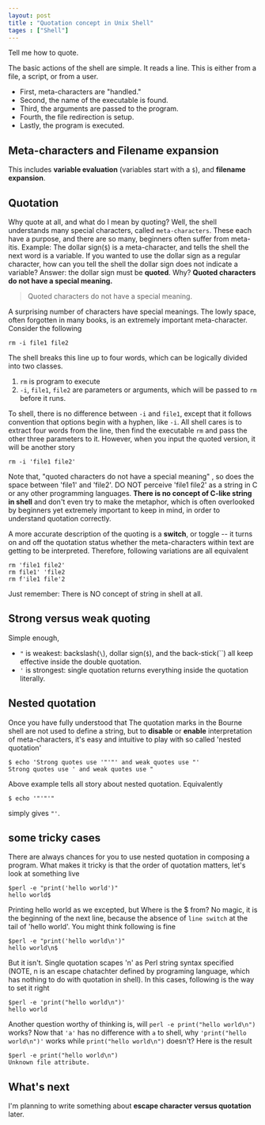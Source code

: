 ```yaml
---
layout: post
title : "Quotation concept in Unix Shell"
tages : ["Shell"]
---
```


Tell me how to quote.

The basic actions of the shell are simple. It reads a line. This is
either from a file, a script, or from a user.

- First, meta-characters are "handled."
- Second, the name of the executable is found.
- Third, the arguments are passed to the program.
- Fourth, the file redirection is setup.
- Lastly, the program is executed.

Meta-characters and Filename expansion
--------------------------------------

This includes **variable evaluation** (variables start with a `$`), and
**filename expansion**.

Quotation
---------

Why quote at all, and what do I mean by quoting? Well, the shell
understands many special characters, called `meta-characters`. These
each have a purpose, and there are so many, beginners often suffer from
meta-itis. Example: The dollar sign(`$`) is a meta-character, and tells
the shell the next word is a variable. If you wanted to use the dollar
sign as a regular character, how can you tell the shell the dollar sign
does not indicate a variable? Answer: the dollar sign must be
**quoted**. Why? **Quoted characters do not have a special meaning.**

> Quoted characters do not have a special meaning.

A surprising number of characters have special meanings. The lowly
space, often forgotten in many books, is an extremely important
meta-character. Consider the following


```shell
rm -i file1 file2
```

The shell breaks this line up to four words, which can be logically
divided into two classes.

1.  `rm` is program to execute
2.  `-i`, `file1`, `file2` are parameters or arguments, which will be
    passed to `rm` before it runs.

To shell, there is no difference between `-i` and `file1`, except that
it follows convention that options begin with a hyphen, like `-i`. All
shell cares is to extract four words from the line, then find the
executable `rm` and pass the other three parameters to it. However, when
you input the quoted version, it will be another story


```shell
rm -i 'file1 file2'
```

Note that, "quoted characters do not have a special meaning" , so does
the space between 'file1' and 'file2'. DO NOT perceive 'file1 file2' as
a string in C or any other programming languages. **There is no concept
of C-like string in shell** and don't even try to make the metaphor,
which is often overlooked by beginners yet extremely important to keep
in mind, in order to understand quotation correctly.

A more accurate description of the quoting is a **switch**, or toggle --
it turns on and off the quotation status whether the meta-characters
within text are getting to be interpreted. Therefore, following
variations are all equivalent

```shell
rm 'file1 file2'
rm file1' 'file2
rm f'ile1 file'2
```

Just remember: There is NO concept of string in shell at all.

Strong versus weak quoting
--------------------------

Simple enough,

-   `"` is weakest: backslash(`\`), dollar sign(`$`), and the
    back-stick(\`\`) all keep effective inside the double quotation.
-   `'` is strongest: single quotation returns everything inside the
    quotation literally.

Nested quotation
----------------

Once you have fully understood that The quotation marks in the Bourne
shell are not used to define a string, but to **disable** or **enable**
interpretation of meta-characters, it's easy and intuitive to play with
so called 'nested quotation'


```shell
$ echo 'Strong quotes use '"'"' and weak quotes use "'
Strong quotes use ' and weak quotes use "
```


Above example tells all story about nested quotation. Equivalently

```shell
$ echo '"'"'"
```


simply gives `"'`.

some tricky cases
-----------------

There are always chances for you to use nested quotation in composing a
program. What makes it tricky is that the order of quotation matters,
let's look at something live

```shell
$perl -e "print('hello world')"
hello world$
```

Printing hello world as we excepted, but Where is the \$ from? No magic,
it is the beginning of the next line, because the absence of
`line switch` at the tail of 'hello world'. You might think following is
fine

```shell
$perl -e "print('hello world\n')"
hello world\n$
```

But it isn't. Single quotation scapes 'n' as Perl string syntax
specified (NOTE, n is an escape chatachter defined by programing
language, which has nothing to do with quotation in shell). In this
cases, following is the way to set it right


```shell
$perl -e 'print("hello world\n")'
hello world
```

Another question worthy of thinking is, will
`perl -e print("hello world\n")` works? Now that `'a'` has no difference
with `a` to shell, why `'print("hello world\n")'` works while
`print("hello world\n")` doesn't? Here is the result


```shell
$perl -e print("hello world\n")
Unknown file attribute.
```


What's next
------------

I'm planning to write something about **escape character versus
quotation** later.
